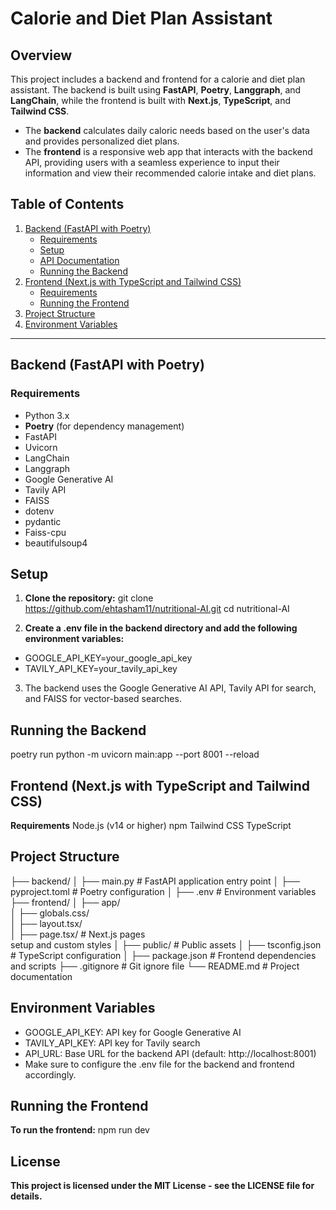 # Calorie and Diet Plan Assistant

## Overview
This project includes a backend and frontend for a calorie and diet plan assistant. The backend is built using **FastAPI**, **Poetry**, **Langgraph**, and **LangChain**, while the frontend is built with **Next.js**, **TypeScript**, and **Tailwind CSS**.

- The **backend** calculates daily caloric needs based on the user's data and provides personalized diet plans.
- The **frontend** is a responsive web app that interacts with the backend API, providing users with a seamless experience to input their information and view their recommended calorie intake and diet plans.

## Table of Contents

1. [Backend (FastAPI with Poetry)](#backend-fastapi-with-poetry)
   - [Requirements](#requirements)
   - [Setup](#setup)
   - [API Documentation](#api-documentation)
   - [Running the Backend](#running-the-backend)
2. [Frontend (Next.js with TypeScript and Tailwind CSS)](#frontend-nextjs-with-typescript-and-tailwind-css)
   - [Requirements](#requirements-1)
   - [Running the Frontend](#running-the-frontend)
3. [Project Structure](#project-structure)
4. [Environment Variables](#environment-variables)

---

## Backend (FastAPI with Poetry)

### Requirements

- Python 3.x
- **Poetry** (for dependency management)
- FastAPI
- Uvicorn
- LangChain
- Langgraph
- Google Generative AI
- Tavily API
- FAISS
- dotenv
- pydantic
- Faiss-cpu
- beautifulsoup4





## Setup

1. **Clone the repository:**
git clone https://github.com/ehtasham11/nutritional-AI.git
cd nutritional-AI

2. **Create a .env file in the backend directory and add the following environment variables:**
- GOOGLE_API_KEY=your_google_api_key
- TAVILY_API_KEY=your_tavily_api_key

3. The backend uses the Google Generative AI API, Tavily API for search, and FAISS for vector-based searches.


## Running the Backend
poetry run python -m uvicorn main:app --port 8001 --reload

## Frontend (Next.js with TypeScript and Tailwind CSS)
**Requirements**
Node.js (v14 or higher)
npm
Tailwind CSS
TypeScript

## Project Structure

├── backend/
│   ├── main.py             # FastAPI application entry point
│   ├── pyproject.toml      # Poetry configuration
│   ├── .env               # Environment variables
├── frontend/
│   ├── app/              
│       ├── globals.css/      
│       ├── layout.tsx/      
│       ├── page.tsx/       # Next.js pages     
setup and custom styles
│   ├── public/             # Public assets
│   ├── tsconfig.json       # TypeScript configuration
│   ├── package.json        # Frontend dependencies and scripts
├── .gitignore              # Git ignore file
└── README.md               # Project documentation


## Environment Variables

- GOOGLE_API_KEY: API key for Google Generative AI
- TAVILY_API_KEY: API key for Tavily search
- API_URL: Base URL for the backend API (default: http://localhost:8001)
- Make sure to configure the .env file for the backend and frontend accordingly.

## Running the Frontend
**To run the frontend:**
npm run dev

## License

**This project is licensed under the MIT License - see the LICENSE file for details.**

